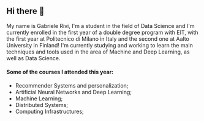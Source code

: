 ## Hi there 👋
My name is Gabriele Rivi, I'm a student in the field of Data Science and I'm currently enrolled in the first year of a double degree program with EIT, with the first year at Politecnico di Milano in Italy and the second one at Aalto University in Finland!
I'm currently studying and working to learn the main techniques and tools used in the area of Machine and Deep Learning, as well as Data Science.

#### Some of the courses I attended this year:
  - Recommender Systems and personalization;
  - Artificial Neural Networks and Deep Learning;
  - Machine Learning;
  - Distributed Systems;
  - Computing Infrastructures;
<!--
**GabrieleRivi/GabrieleRivi** is a ✨ _special_ ✨ repository because its `README.md` (this file) appears on your GitHub profile.

Here are some ideas to get you started:

- 🔭 I’m currently working on ...
- 🌱 I’m currently learning ...
- 👯 I’m looking to collaborate on ...
- 🤔 I’m looking for help with ...
- 💬 Ask me about ...
- 📫 How to reach me: ...
- 😄 Pronouns: ...
- ⚡ Fun fact: ...
-->
